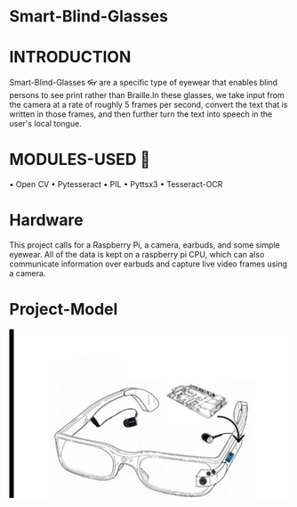 # Smart-Blind-Glasses

# INTRODUCTION
Smart-Blind-Glasses 👓  are a specific type of eyewear that enables blind persons to see print rather than Braille.In these glasses, we take input from the camera at a rate of roughly 5 frames per second, convert the text that is written in those frames, and then further turn the text into speech in the user's local tongue.

# MODULES-USED 🧾
• Open CV
• Pytesseract
• PIL
• Pyttsx3
• Tesseract-OCR

# Hardware
This project calls for a Raspberry Pi, a camera, earbuds, and some simple eyewear. All of the data is kept on a raspberry pi CPU, which can also communicate information over earbuds and capture live video frames using a camera.

  # Project-Model
<a href="" target="_blank"> <img src=https://github.com/AnkushVerma000/Smart-Blind-Glasses/blob/main/Smart-Glasses-main/Smart-Glasses-main/model%20image.jpeg> </a>

